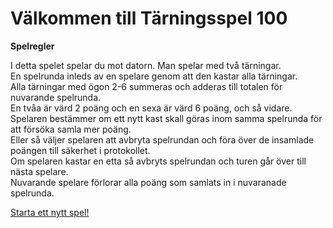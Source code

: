 Välkommen till Tärningsspel 100
==========================


**Spelregler** 


I detta spelet spelar du mot datorn. Man spelar med två tärningar.  
En spelrunda inleds av en spelare genom att den kastar alla tärningar.  
Alla tärningar med ögon 2-6 summeras och adderas till totalen för nuvarande spelrunda.  
En tvåa är värd 2 poäng och en sexa är värd 6 poäng, och så vidare.  
Spelaren bestämmer om ett nytt kast skall göras inom samma spelrunda för att försöka samla mer poäng.  
Eller så väljer spelaren att avbryta spelrundan och föra över de insamlade poängen till säkerhet i protokollet.  
Om spelaren kastar en etta så avbryts spelrundan och turen går över till nästa spelare.  
Nuvarande spelare förlorar alla poäng som samlats in i nuvaranade spelrunda.  

[Starta ett nytt spel!](dice/init)